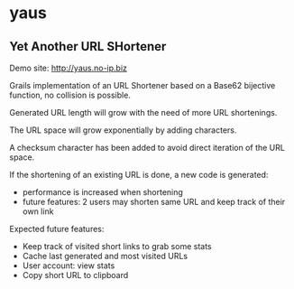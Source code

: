 yaus
====

Yet Another URL SHortener
-------------------------

Demo site: http://yaus.no-ip.biz

Grails implementation of an URL Shortener based on a Base62 bijective function, no collision is possible.

Generated URL length will grow with the need of more URL shortenings. 

The URL space will grow exponentially by adding characters.

A checksum character has been added to avoid direct iteration of the URL space.

If the shortening of an existing URL is done, a new code is generated:
 - performance is increased when shortening
 - future features: 2 users may shorten same URL and keep track of their own link

Expected future features:
 - Keep track of visited short links to grab some stats
 - Cache last generated and most visited URLs
 - User account: view stats
 - Copy short URL to clipboard
